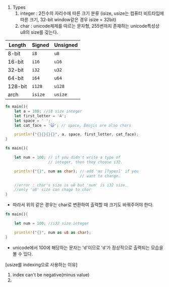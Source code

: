 1. Types
	1. integer : 2진수의 자리수에 따른 크기 분류 (isize, usize는 컴퓨터 비트타입에 따른 크기, 32-bit window같은 경우 isize = 32bit)
	2. char : unicode체제를 따르는 문자형, 255번까지 존재하는 unicode특성상 u8의 size를 갖는다.

| Length  | Signed  | Unsigned |
| ------- | ------- | -------- |
| 8-bit   | `i8`    | `u8`     |
| 16-bit  | `i16`   | `u16`    |
| 32-bit  | `i32`   | `u32`    |
| 64-bit  | `i64`   | `u64`    |
| 128-bit | `i128`  | `u128`   |
| arch    | `isize` | `usize`  |


```rust title='Types Ex'
fn main(){
	let a = 100; //i8 size integer
	let first_letter = 'A';
	let space = ' ';
	let cat_face = '😺'; // space, Emojis are also chars

	println!("{}{}{}{}", a, space, first_letter, cat_face);
}
```


```rust title='if you want show int to char [error]'
fn main(){

	let num = 100; // if you didn't write a type of
	               // integer, then they choose i32.

	println!("{}", num as char); // add 'as [Types]' if you 
	                             // want to change.

	//error : char's size is u8 but 'num' is i32 size. 
	//only 'u8' size can chage to char
}
```

- 따라서 위의 같은 경우는 char로 변환하여 출력할 때 크기도 바꿔주어야 한다.

```rust
fn main(){

	let num = 100; //i32 size integer

	println!("{}", num as u8 as char);
}
```

- unicode에서 100에 해당하는 문자는 'd'이므로 'd'가 정상적으로 출력되는 모습을 볼 수 있다.

[usize를 indexing으로 사용하는 이유] 
1. index can't be negative(minus value)
2. 
